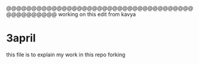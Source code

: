 @@@@@@@@@@@@@@@@@@@@@@@@@@@@@@@@@@@@@@@@@@@@@@@
working on this 
edit from kavya
# 3april
this file is to explain my work in this repo
forking
